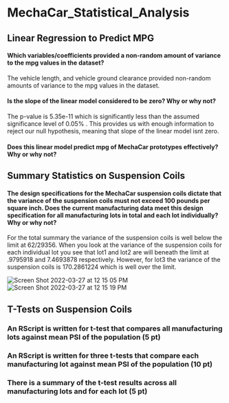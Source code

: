 # MechaCar_Statistical_Analysis

## Linear Regression to Predict MPG

#### Which variables/coefficients provided a non-random amount of variance to the mpg values in the dataset?
The vehicle length, and vehicle ground clearance provided non-random amounts of variance to the mpg values in the dataset.

#### Is the slope of the linear model considered to be zero? Why or why not?
The p-value is 5.35e-11 which is significantly less than the assumed significance level of 0.05% . This provides us with enough information to reject our null hypothesis, meaning that slope of the linear model isnt zero.

#### Does this linear model predict mpg of MechaCar prototypes effectively? Why or why not?


## Summary Statistics on Suspension Coils

#### The design specifications for the MechaCar suspension coils dictate that the variance of the suspension coils must not exceed 100 pounds per square inch. Does the current manufacturing data meet this design specification for all manufacturing lots in total and each lot individually? Why or why not?
For the total summary the variance of the suspension coils is well below the limit at 62/29356. When you look at the variance of the suspension coils for each individual lot you see that lot1 and lot2 are will beneath the limit at .9795918 and 7.4693878 respectively. However, for lot3 the variance of the suspension coils is 170.2861224 which is well over the limit. 

![Screen Shot 2022-03-27 at 12 15 05 PM](https://user-images.githubusercontent.com/93875400/160290644-9ea6815b-4255-4b55-9779-fa40ed90c282.png)
![Screen Shot 2022-03-27 at 12 15 19 PM](https://user-images.githubusercontent.com/93875400/160290658-f699ac52-8a84-4b05-a79f-4da59f15d19f.png)

## T-Tests on Suspension Coils
### An RScript is written for t-test that compares all manufacturing lots against mean PSI of the population (5 pt)
### An RScript is written for three t-tests that compare each manufacturing lot against mean PSI of the population (10 pt)
### There is a summary of the t-test results across all manufacturing lots and for each lot (5 pt)
